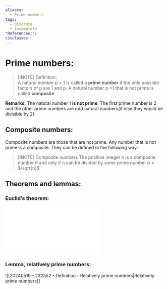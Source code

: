 ```yaml
---
aliases:
  - Prime numbers
tags:
  - Discrete
  - incomplete
"References:": 
cssclasses:
---
```

# Prime numbers: 

> [!NOTE] Definition:  
> A natural number p > 1 is called a **prime number** if the only possible factors of p are 1 and p. A natural number p >1 that is not prime is called **composite**

**Remarks:** The natural number 1 **is not prime**. The first prime number is 2 and the other prime numbers are odd natural numbers(if else they would be divisible by 2).

## Composite numbers: 
Composite numbers are those that are not prime. Any number that is not prime is a composite. They can be defined in the following way:

> [!NOTE] Composite numbers 
> The positive integer n is a composite number if and only if n can be divided by some prime number p ≤ $\sqrt{n}$
 

## Theorems and lemmas: 
### Euclid’s theorem: 

![Euclid's proof of infinite prime numbers](20240429%20-%20111944%20-%20Theorem%20-%20Euclid's%20proof%20of%20infinite%20prime%20numbers.md)

### Lemma, relatively prime numbers: 
![[20240519 - 232552 - Definition - Relatively prime numbers|Relatively prime numbers]]

